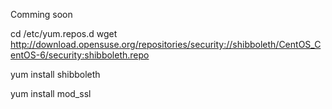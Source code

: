 Comming soon

cd /etc/yum.repos.d
wget http://download.opensuse.org/repositories/security://shibboleth/CentOS_CentOS-6/security:shibboleth.repo

yum install shibboleth

yum install mod_ssl
